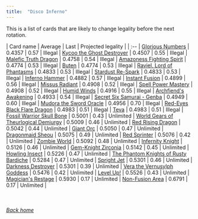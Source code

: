 ```yaml
---
title:  "Disco Inferno"
---
```


This is a list of cards that are likely to change legality before the next rotation.

| Card name | Average | Last | Projected legality |
| :-- |
[Glorious Numbers](https://db.ygoprodeck.com/card/?search=Glorious%20Numbers) | 0.4357 | 0.57 | Illegal |
[Kycoo the Ghost Destroyer](https://db.ygoprodeck.com/card/?search=Kycoo%20the%20Ghost%20Destroyer) | 0.4507 | 0.55 | Illegal |
[Malefic Truth Dragon](https://db.ygoprodeck.com/card/?search=Malefic%20Truth%20Dragon) | 0.4758 | 0.54 | Illegal |
[Amazoness Fighting Spirit](https://db.ygoprodeck.com/card/?search=Amazoness%20Fighting%20Spirit) | 0.4774 | 0.53 | Illegal |
[Buten](https://db.ygoprodeck.com/card/?search=Buten) | 0.4774 | 0.53 | Illegal |
[Raviel, Lord of Phantasms](https://db.ygoprodeck.com/card/?search=Raviel,%20Lord%20of%20Phantasms) | 0.4833 | 0.53 | Illegal |
[Stardust Re-Spark](https://db.ygoprodeck.com/card/?search=Stardust%20Re-Spark) | 0.4833 | 0.53 | Illegal |
[Inferno Hammer](https://db.ygoprodeck.com/card/?search=Inferno%20Hammer) | 0.4882 | 0.57 | Illegal |
[Instant Fusion](https://db.ygoprodeck.com/card/?search=Instant%20Fusion) | 0.4899 | 0.56 | Illegal |
[Missus Radiant](https://db.ygoprodeck.com/card/?search=Missus%20Radiant) | 0.4908 | 0.52 | Illegal |
[Spell Power Mastery](https://db.ygoprodeck.com/card/?search=Spell%20Power%20Mastery) | 0.4908 | 0.52 | Illegal |
[Humid Winds](https://db.ygoprodeck.com/card/?search=Humid%20Winds) | 0.4916 | 0.55 | Illegal |
[Archfiend's Awakening](https://db.ygoprodeck.com/card/?search=Archfiend's%20Awakening) | 0.4933 | 0.54 | Illegal |
[Secret Six Samurai - Genba](https://db.ygoprodeck.com/card/?search=Secret%20Six%20Samurai%20-%20Genba) | 0.4949 | 0.60 | Illegal |
[Mudora the Sword Oracle](https://db.ygoprodeck.com/card/?search=Mudora%20the%20Sword%20Oracle) | 0.4956 | 0.70 | Illegal |
[Red-Eyes Black Flare Dragon](https://db.ygoprodeck.com/card/?search=Red-Eyes%20Black%20Flare%20Dragon) | 0.4983 | 0.51 | Illegal |
[Teva](https://db.ygoprodeck.com/card/?search=Teva) | 0.4983 | 0.51 | Illegal |
[Fossil Warrior Skull Bone](https://db.ygoprodeck.com/card/?search=Fossil%20Warrior%20Skull%20Bone) | 0.5001 | 0.43 | Unlimited |
[World Gears of Theurlogical Demiurgy](https://db.ygoprodeck.com/card/?search=World%20Gears%20of%20Theurlogical%20Demiurgy) | 0.5009 | 0.46 | Unlimited |
[Red Rising Dragon](https://db.ygoprodeck.com/card/?search=Red%20Rising%20Dragon) | 0.5042 | 0.44 | Unlimited |
[Giant Orc](https://db.ygoprodeck.com/card/?search=Giant%20Orc) | 0.5050 | 0.47 | Unlimited |
[Dragonmaid Sheou](https://db.ygoprodeck.com/card/?search=Dragonmaid%20Sheou) | 0.5075 | 0.49 | Unlimited |
[Red Sprinter](https://db.ygoprodeck.com/card/?search=Red%20Sprinter) | 0.5076 | 0.42 | Unlimited |
[Zombie World](https://db.ygoprodeck.com/card/?search=Zombie%20World) | 0.5092 | 0.48 | Unlimited |
[Infernity Knight](https://db.ygoprodeck.com/card/?search=Infernity%20Knight) | 0.5126 | 0.46 | Unlimited |
[Gem-Knight Zirconia](https://db.ygoprodeck.com/card/?search=Gem-Knight%20Zirconia) | 0.5142 | 0.45 | Unlimited |
[Howling Insect](https://db.ygoprodeck.com/card/?search=Howling%20Insect) | 0.5226 | 0.47 | Unlimited |
[The Phantom Knights of Rusty Bardiche](https://db.ygoprodeck.com/card/?search=The%20Phantom%20Knights%20of%20Rusty%20Bardiche) | 0.5284 | 0.47 | Unlimited |
[Spright Jet](https://db.ygoprodeck.com/card/?search=Spright%20Jet) | 0.5301 | 0.46 | Unlimited |
[Darkness Destroyer](https://db.ygoprodeck.com/card/?search=Darkness%20Destroyer) | 0.5301 | 0.39 | Unlimited |
[Vera the Vernusylph Goddess](https://db.ygoprodeck.com/card/?search=Vera%20the%20Vernusylph%20Goddess) | 0.5476 | 0.42 | Unlimited |
[Level Up!](https://db.ygoprodeck.com/card/?search=Level%20Up!) | 0.5526 | 0.43 | Unlimited |
[Magician's Restage](https://db.ygoprodeck.com/card/?search=Magician's%20Restage) | 0.5930 | 0.17 | Unlimited |
[Non-Fusion Area](https://db.ygoprodeck.com/card/?search=Non-Fusion%20Area) | 0.6791 | 0.17 | Unlimited |

<br>

###### [Back home](index)